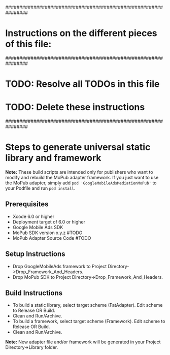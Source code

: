 ################################################################
# Instructions on the different pieces of this file:
################################################################
#
# TODO: Resolve all TODOs in this file
# TODO: Delete these instructions
################################################################

# Steps to generate universal static library and framework

**Note:** These build scripts are intended only for publishers who want to
modify and rebuild the MoPub adapter framework. If you just want to use the
MoPub adapter, simply add `pod 'GoogleMobileAdsMediationMoPub'` to
your Podfile and run `pod install`.

## Prerequisites
- Xcode 6.0 or higher
- Deployment target of 6.0 or higher
- Google Mobile Ads SDK
- MoPub SDK version x.y.z #TODO
- MoPub Adapter Source Code #TODO

## Setup Instructions
- Drop GoogleMobileAds framework to
  Project Directory->Drop_Framework_And_Headers.
- Drop MoPub SDK to Project Directory->Drop_Framework_And_Headers.

## Build Instructions
- To build a static library, select target scheme (FatAdapter). Edit scheme to
  Release OR Build.
- Clean and Run/Archive.
- To build a framework, select target scheme (Framework). Edit scheme to
  Release OR Build.
- Clean and Run/Archive.

**Note:** New adapter file and/or framework will be generated in your
Project Directory->Library folder.
